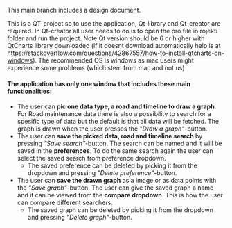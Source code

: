 This main branch includes a design document.

This is a QT-project so to use the application, Qt-library and Qt-creator are required. In Qt-creator all user needs to do is to open the pro file in rojekti folder and run the project. Note Qt version should be 6 or higher with QtCharts library downloaded (if it doesnt download automatically help is at https://stackoverflow.com/questions/42867557/how-to-install-qtcharts-on-windows). The recommended OS is windows as mac users might experience some problems (which stem from mac and not us)


#### The application has only one window that includes these main functionalities: <br />
- The user can **pic one data type, a road and timeline to draw a graph**. For Road maintenance data there is also a possibility to search for a spesific type of data but the default is that all data will be fetched. The graph is drawn when the user presses the *"Draw a graph"*-button.
- The user can **save the picked data, road and timeline search** by pressing *"Save search"*-button. The search can be named and it will be saved in the **preferences**. To do the same search again the user can select the saved search from preference dropdown.
  - The saved preference can be deleted by picking it from the dropdown and pressing *"Delete preference"*-button.
- The user can **save the drawn graph** as a image or as data points with the *"Save graph"*-button. The user can give the saved graph a name and it can be viewed from the **compare dropdown**. This is how the user can compare different searchers.
  - The saved graph can be deleted by picking it from the dropdown and pressing *"Delete graph"*-button.
